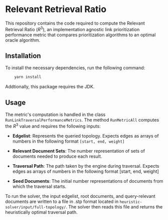# Relevant Retrieval Ratio

This repository contains the code required to compute the Relevant Retrieval Ratio ($R^3$), an implementation agnostic link prioritization performance metric that compares prioritization algorithms to an optimal oracle algorithm.

## Installation

To install the necessary dependencies, run the following command:

```bash
    yarn install
```

Addtionally, this package requires the JDK. 


## Usage

The metric's computation is handled in the class `RunLinkTraversalPerformanceMetrics`. The method `RunMetricAll` computes the $R^{3}$ value and requires the following inputs:

- **Edgelist**: Represents the queried topology. Expects edges as arrays of numbers in the following format `[start, end, weight]`

- **Relevant Document Sets**: The number representation of sets of documents needed to produce each result.

- **Traversal Path**: The path taken by the engine during traversal. Expects edges as arrays of numbers in the following format [start, end, weight]

- **Seed Documents**: The initial number representations of documents from which the traversal starts.

To run the solver, the input edgelist, root documents, and query-relevant documents are written to a file in .stp format located in `heuristic-solver/input/full-topology/`. The solver then reads this file and returns the heuristically optimal traversal path.

